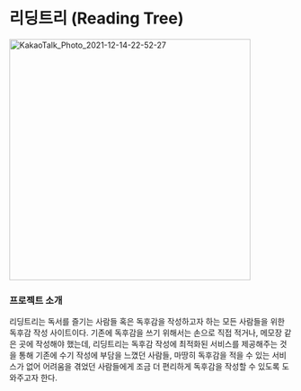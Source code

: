 # 리딩트리 (Reading Tree)  

<img width="429" alt="KakaoTalk_Photo_2021-12-14-22-52-27" src="https://user-images.githubusercontent.com/74345861/146011492-70aa3dd3-c46d-4388-a85f-7dcb2575d627.png">

### 프로젝트 소개  
리딩트리는 독서를 즐기는 사람들 혹은 독후감을 작성하고자 하는 모든 사람들을 위한 독후감 작성 사이트이다. 
기존에 독후감을 쓰기 위해서는 손으로 직접 적거나, 메모장 같은 곳에 작성해야 했는데, 
리딩트리는 독후감 작성에 최적화된 서비스를 제공해주는 것을 통해 기존에 수기 작성에 부담을 느꼈던 사람들, 
마땅히 독후감을 적을 수 있는 서비스가 없어 어려움을 겪었던 사람들에게 조금 더 편리하게 독후감을 작성할 수 있도록 도와주고자 한다.